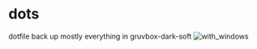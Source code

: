 # dots
dotfile back up mostly everything in gruvbox-dark-soft 
![with_windows](https://i.imgur.com/uBRWU1v.png)
